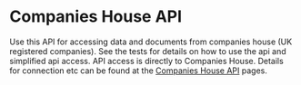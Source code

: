 # Companies House API
Use this API for accessing data and documents from companies house (UK registered companies).
See the tests for details on how to use the api and simplified api access.
API access is directly to Companies House.  Details for connection etc can be found at the [Companies House API](https://developer.companieshouse.gov.uk/api/docs/) pages.
